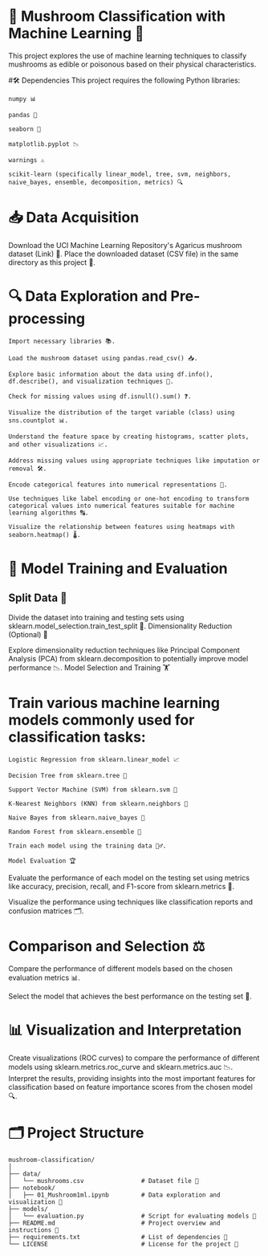 # 🍄 Mushroom Classification with Machine Learning 🧠
This project explores the use of machine learning techniques to classify mushrooms as edible or poisonous based on their physical characteristics.

#🛠️ Dependencies
This project requires the following Python libraries:

    numpy 📊
    
    pandas 📅
    
    seaborn 🌈
    
    matplotlib.pyplot 📉
    
    warnings ⚠️
    
    scikit-learn (specifically linear_model, tree, svm, neighbors, naive_bayes, ensemble, decomposition, metrics) 🔍
# 📥 Data Acquisition
Download the UCI Machine Learning Repository's Agaricus mushroom dataset (Link) 🍄.
Place the downloaded dataset (CSV file) in the same directory as this project 📁.
# 🔍 Data Exploration and Pre-processing

    Import necessary libraries 📚.

    Load the mushroom dataset using pandas.read_csv() 📥.
    
    Explore basic information about the data using df.info(), df.describe(), and visualization techniques 🔎.
    
    Check for missing values using df.isnull().sum() ❓.
    
    Visualize the distribution of the target variable (class) using sns.countplot 📊.
    
    Understand the feature space by creating histograms, scatter plots, and other visualizations 📈.
    
    Address missing values using appropriate techniques like imputation or removal 🛠️.
    
    Encode categorical features into numerical representations 🔢.
    
    Use techniques like label encoding or one-hot encoding to transform categorical values into numerical features suitable for machine learning algorithms 🔠.
    
    Visualize the relationship between features using heatmaps with seaborn.heatmap() 🌡️.
# 🧠 Model Training and Evaluation

## Split Data 🧩

Divide the dataset into training and testing sets using sklearn.model_selection.train_test_split 🔄.
Dimensionality Reduction (Optional) 🔬

Explore dimensionality reduction techniques like Principal Component Analysis (PCA) from sklearn.decomposition to potentially improve model performance 📉.
Model Selection and Training 🏋️

# Train various machine learning models commonly used for classification tasks:
    
    Logistic Regression from sklearn.linear_model 📈
    
    Decision Tree from sklearn.tree 🌳
    
    Support Vector Machine (SVM) from sklearn.svm 🧩
    
    K-Nearest Neighbors (KNN) from sklearn.neighbors 👥
    
    Naive Bayes from sklearn.naive_bayes 🧠
    
    Random Forest from sklearn.ensemble 🌲
    
    Train each model using the training data 🏋️‍♂️.
    
    Model Evaluation 🏆

Evaluate the performance of each model on the testing set using metrics like accuracy, precision, recall, and F1-score from sklearn.metrics 📏.

Visualize the performance using techniques like classification reports and confusion matrices 🗂️.

# Comparison and Selection ⚖️

Compare the performance of different models based on the chosen evaluation metrics 📊.

Select the model that achieves the best performance on the testing set 🥇.

# 📊 Visualization and Interpretation

Create visualizations (ROC curves) to compare the performance of different models using sklearn.metrics.roc_curve and sklearn.metrics.auc 📉.
Interpret the results, providing insights into the most important features for classification based on feature importance scores from the chosen model 🔍.

# 🗂️ Project Structure

    mushroom-classification/
    │
    ├── data/
    │   └── mushrooms.csv                # Dataset file 🍄
    ├── notebook/
    │   ├── 01_Mushroom1ml.ipynb         # Data exploration and visualization 📓
    ├── models/
    │   └── evaluation.py                # Script for evaluating models 🧮
    ├── README.md                        # Project overview and instructions 📜
    ├── requirements.txt                 # List of dependencies 📝
    └── LICENSE                          # License for the project 📜
